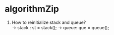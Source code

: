 # algorithmZip

1. How to reinitialize stack and queue?  
 -> stack : st = stack<int>();
 -> queue: que = queue<int>();
